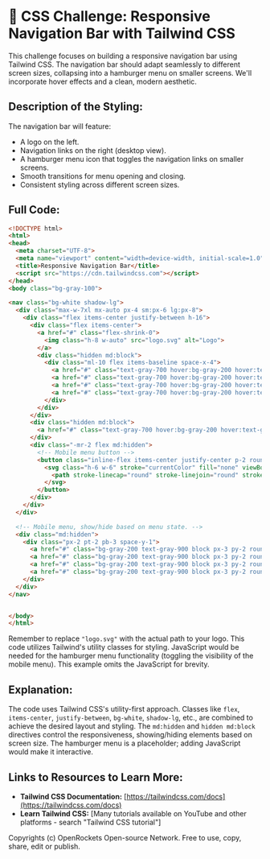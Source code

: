 # 🐞 CSS Challenge: Responsive Navigation Bar with Tailwind CSS


This challenge focuses on building a responsive navigation bar using Tailwind CSS. The navigation bar should adapt seamlessly to different screen sizes, collapsing into a hamburger menu on smaller screens.  We'll incorporate hover effects and a clean, modern aesthetic.

## Description of the Styling:

The navigation bar will feature:

* A logo on the left.
* Navigation links on the right (desktop view).
* A hamburger menu icon that toggles the navigation links on smaller screens.
* Smooth transitions for menu opening and closing.
* Consistent styling across different screen sizes.

## Full Code:

```html
<!DOCTYPE html>
<html>
<head>
  <meta charset="UTF-8">
  <meta name="viewport" content="width=device-width, initial-scale=1.0">
  <title>Responsive Navigation Bar</title>
  <script src="https://cdn.tailwindcss.com"></script>
</head>
<body class="bg-gray-100">

<nav class="bg-white shadow-lg">
  <div class="max-w-7xl mx-auto px-4 sm:px-6 lg:px-8">
    <div class="flex items-center justify-between h-16">
      <div class="flex items-center">
        <a href="#" class="flex-shrink-0">
          <img class="h-8 w-auto" src="logo.svg" alt="Logo">
        </a>
        <div class="hidden md:block">
          <div class="ml-10 flex items-baseline space-x-4">
            <a href="#" class="text-gray-700 hover:bg-gray-200 hover:text-gray-900 px-3 py-2 rounded-md text-sm font-medium">Home</a>
            <a href="#" class="text-gray-700 hover:bg-gray-200 hover:text-gray-900 px-3 py-2 rounded-md text-sm font-medium">About</a>
            <a href="#" class="text-gray-700 hover:bg-gray-200 hover:text-gray-900 px-3 py-2 rounded-md text-sm font-medium">Services</a>
            <a href="#" class="text-gray-700 hover:bg-gray-200 hover:text-gray-900 px-3 py-2 rounded-md text-sm font-medium">Contact</a>
          </div>
        </div>
      </div>
      <div class="hidden md:block">
        <a href="#" class="text-gray-700 hover:bg-gray-200 hover:text-gray-900 px-3 py-2 rounded-md text-sm font-medium">Login</a>
      </div>
      <div class="-mr-2 flex md:hidden">
        <!-- Mobile menu button -->
        <button class="inline-flex items-center justify-center p-2 rounded-md text-gray-400 hover:text-gray-500 hover:bg-gray-100 focus:outline-none focus:bg-gray-100 focus:text-gray-500">
          <svg class="h-6 w-6" stroke="currentColor" fill="none" viewBox="0 0 24 24">
            <path stroke-linecap="round" stroke-linejoin="round" stroke-width="2" d="M4 6h16M4 12h16M4 18h16" />
          </svg>
        </button>
      </div>
    </div>
  </div>

  <!-- Mobile menu, show/hide based on menu state. -->
  <div class="md:hidden">
    <div class="px-2 pt-2 pb-3 space-y-1">
      <a href="#" class="bg-gray-200 text-gray-900 block px-3 py-2 rounded-md text-base font-medium">Home</a>
      <a href="#" class="bg-gray-200 text-gray-900 block px-3 py-2 rounded-md text-base font-medium">About</a>
      <a href="#" class="bg-gray-200 text-gray-900 block px-3 py-2 rounded-md text-base font-medium">Services</a>
      <a href="#" class="bg-gray-200 text-gray-900 block px-3 py-2 rounded-md text-base font-medium">Contact</a>
    </div>
  </div>
</nav>


</body>
</html>
```

Remember to replace `"logo.svg"` with the actual path to your logo.  This code utilizes Tailwind's utility classes for styling.  JavaScript would be needed for the hamburger menu functionality (toggling the visibility of the mobile menu).  This example omits the JavaScript for brevity.


## Explanation:

The code uses Tailwind CSS's utility-first approach.  Classes like `flex`, `items-center`, `justify-between`, `bg-white`, `shadow-lg`, etc., are combined to achieve the desired layout and styling.  The `md:hidden` and `hidden md:block` directives control the responsiveness, showing/hiding elements based on screen size.  The hamburger menu is a placeholder; adding JavaScript would make it interactive.


## Links to Resources to Learn More:

* **Tailwind CSS Documentation:** [https://tailwindcss.com/docs](https://tailwindcss.com/docs)
* **Learn Tailwind CSS:** [Many tutorials available on YouTube and other platforms - search "Tailwind CSS tutorial"]


Copyrights (c) OpenRockets Open-source Network. Free to use, copy, share, edit or publish.

